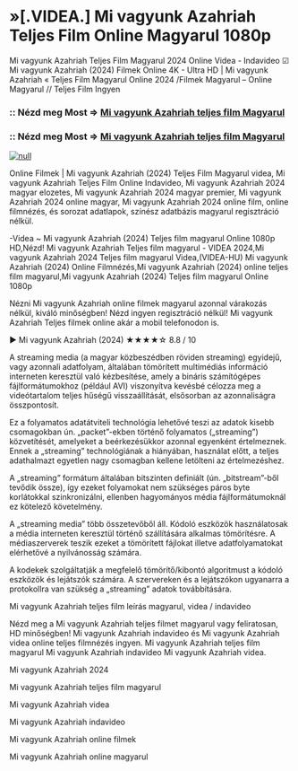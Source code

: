 # »[.VIDEA.] Mi vagyunk Azahriah Teljes Film Online Magyarul 1080p

Mi vagyunk Azahriah Teljes Film Magyarul 2024 Online Videa - Indavideo ☑ Mi vagyunk Azahriah (2024) Filmek Online 4K - Ultra HD | Mi vagyunk Azahriah « Teljes Film Magyarul Online 2024 /Filmek Magyarul – Online Magyarul // Teljes Film Ingyen

### :: Nézd meg Most => [Mi vagyunk Azahriah teljes film Magyarul](https://t.co/kk1JOZoy4J)

### :: Nézd meg Most => [Mi vagyunk Azahriah teljes film Magyarul](https://t.co/kk1JOZoy4J)

[![null](https://static.wixstatic.com/media/855a25_043b5abeb4ae4d35ac003198e7fe56ed~mv2.gif)](https://t.co/kk1JOZoy4J)

Online Filmek | Mi vagyunk Azahriah (2024) Teljes Film Magyarul videa, Mi vagyunk Azahriah Teljes Film Online Indavideo, Mi vagyunk Azahriah 2024 magyar elozetes, Mi vagyunk Azahriah 2024 magyar premier, Mi vagyunk Azahriah 2024 online magyar, Mi vagyunk Azahriah 2024 online film, online filmnézés, és sorozat adatlapok, színész adatbázis magyarul regisztráció nélkül.

-Videa ~ Mi vagyunk Azahriah (2024) Teljes film magyarul Online 1080p HD,Nézd! Mi vagyunk Azahriah Teljes film magyarul - VIDEA 2024,Mi vagyunk Azahriah 2024 Teljes film magyarul Videa,(VIDEA-HU) Mi vagyunk Azahriah (2024) Online Filmnézés,Mi vagyunk Azahriah (2024) online teljes film magyarul,Mi vagyunk Azahriah (2024) Teljes film magyarul Online 1080p

Nézni Mi vagyunk Azahriah online filmek magyarul azonnal várakozás nélkül, kiváló minőségben! Nézd ingyen regisztráció nélkül! Mi vagyunk Azahriah Teljes filmek online akár a mobil telefonodon is.

▶️ Mi vagyunk Azahriah (2024) ★★★★☆ 8.8 / 10

A streaming media (a magyar közbeszédben röviden streaming) egyidejű, vagy azonnali adatfolyam, általában tömörített multimédiás információ interneten keresztül való kézbesítése, amely a bináris számítógépes fájlformátumokhoz (például AVI) viszonyítva kevésbé célozza meg a videótartalom teljes hűségű visszaállítását, elsősorban az azonnaliságra összpontosít.

Ez a folyamatos adatátviteli technológia lehetővé teszi az adatok kisebb csomagokban ún. „packet”-ekben történő folyamatos („streaming”) közvetítését, amelyeket a beérkezésükkor azonnal egyenként értelmeznek. Ennek a „streaming” technológiának a hiányában, használat előtt, a teljes adathalmazt egyetlen nagy csomagban kellene letölteni az értelmezéshez.

A „streaming” formátum általában bitszinten definiált (ún. „bitstream”-ből tevődik össze), így ezeket folyamokat nem szükséges páros byte korlátokkal szinkronizálni, ellenben hagyományos média fájlformátumoknál ez kötelező követelmény.

A „streaming media” több összetevőből áll. Kódoló eszközök használatosak a média interneten keresztül történő szállítására alkalmas tömörítésre. A médiaszerverek teszik ezeket a tömörített fájlokat illetve adatfolyamatokat elérhetővé a nyilvánosság számára.

A kodekek szolgáltatják a megfelelő tömörítő/kibontó algoritmust a kódoló eszközök és lejátszók számára. A szervereken és a lejátszókon ugyanarra a protokollra van szükség a „streaming” adatok továbbítására.

Mi vagyunk Azahriah teljes film leírás magyarul, videa / indavideo

Nézd meg a Mi vagyunk Azahriah teljes filmet magyarul vagy feliratosan, HD minőségben! Mi vagyunk Azahriah indavideo és Mi vagyunk Azahriah videa online teljes filmnézés ingyen. Mi vagyunk Azahriah teljes film magyarul Mi vagyunk Azahriah indavideo Mi vagyunk Azahriah videa.

Mi vagyunk Azahriah 2024

Mi vagyunk Azahriah teljes film magyarul

Mi vagyunk Azahriah videa

Mi vagyunk Azahriah indavideo

Mi vagyunk Azahriah online filmek

Mi vagyunk Azahriah online magyarul
